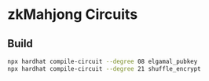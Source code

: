 # zkMahjong Circuits

## Build

```bash
npx hardhat compile-circuit --degree 08 elgamal_pubkey
npx hardhat compile-circuit --degree 21 shuffle_encrypt
```